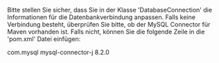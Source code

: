 Bitte stellen Sie sicher, dass Sie in der Klasse 'DatabaseConnection' die Informationen für die Datenbankverbindung anpassen.
Falls keine Verbindung besteht, überprüfen Sie bitte, ob der MySQL Connector für Maven vorhanden ist. 
Falls nicht, können Sie die folgende Zeile in die 'pom.xml' Datei einfügen:
<!-- https://mvnrepository.com/artifact/com.mysql/mysql-connector-j -->
<dependency>
    <groupId>com.mysql</groupId>
    <artifactId>mysql-connector-j</artifactId>
    <version>8.2.0</version>
</dependency>
